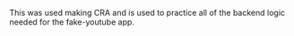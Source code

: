 This was used making CRA and is used to practice all of the backend logic needed for the fake-youtube app. 